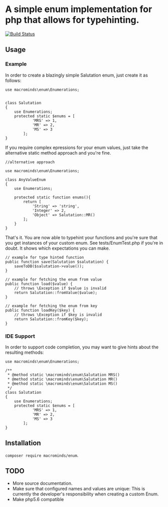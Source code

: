 # A simple enum implementation for php that allows for typehinting.

[![Build Status](https://travis-ci.org/macrominds/enum.svg)](https://travis-ci.org/macrominds/enum)

## Usage

### Example

In order to create a blazingly simple Salutation enum, just create it as follows:

```
use macrominds\enum\Enumerations;


class Salutation
{
	use Enumerations;
    protected static $enums = [
            'MRS' => 1,
            'MR' => 2,
            'MS' => 3
        ];
}
```

If you require complex epressions for your enum values, just take the alternative static method approach and you're fine.

```
//alternative approach

use macrominds\enum\Enumerations;

class AnyValueEnum
{
	use Enumerations;

    protected static function enums(){
    	return [
    		'String' => 'string',
            'Integer' => 2,
            'Object' => Salutation::MR()
        ];
    }
}
```

That's it. You are now able to typehint your functions and you're sure that you get instances of your custom enum. See tests/EnumTest.php if you're in doubt. It shows which expectations you can make.

```
// example for type hinted function
public function save(Salutation $salutation) {
	saveToDB($salutation->value());
}

// example for fetching the enum from value
public function load($value) {
    // throws \Exception if $value is invalid
    return Salutation::fromValue($value);
}

// example for fetching the enum from key
public function loadKey($key) {
    // throws \Exception if $key is invalid
    return Salutation::fromKey($key);
}
```

### IDE Support

In order to support code completion, you may want to give hints about the resulting methods:

```
use macrominds\enum\Enumerations;

/**
 * @method static \macrominds\enum\Salutation MRS()
 * @method static \macrominds\enum\Salutation MR()
 * @method static \macrominds\enum\Salutation MS()
 */
class Salutation
{
    use Enumerations;
    protected static $enums = [
            'MRS' => 1,
            'MR' => 2,
            'MS' => 3
        ];
}
```

## Installation

`composer require macrominds/enum`.

## TODO
- More source documentation.
- Make sure that configured names and values are unique: This is currently the developer's responsibility when creating a custom Enum.
- Make php5.6 compatible
